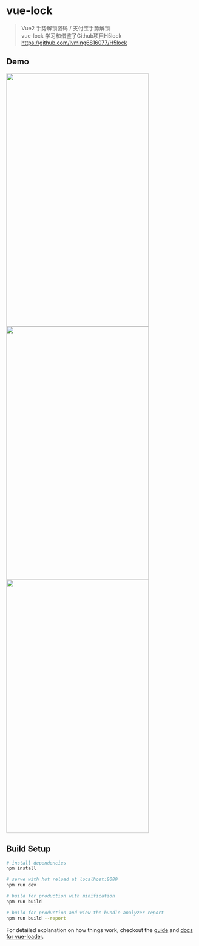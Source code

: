 # vue-lock

> Vue2 手势解锁密码 / 支付宝手势解锁   
> vue-lock 学习和借鉴了Github项目H5lock  https://github.com/lvming6816077/H5lock

## Demo

<img width="375" height="667" src="https://raw.githubusercontent.com/guntertien/vue-lock/master/demo%20page/p1.jpeg" />
<img width="375" height="667"  src="https://raw.githubusercontent.com/guntertien/vue-lock/master/demo%20page/p2.jpeg" />
<img width="375" height="667"  src="https://raw.githubusercontent.com/guntertien/vue-lock/master/demo%20page/p3.jpeg" />

## Build Setup

``` bash
# install dependencies
npm install

# serve with hot reload at localhost:8080
npm run dev

# build for production with minification
npm run build

# build for production and view the bundle analyzer report
npm run build --report
```

For detailed explanation on how things work, checkout the [guide](http://vuejs-templates.github.io/webpack/) and [docs for vue-loader](http://vuejs.github.io/vue-loader).
